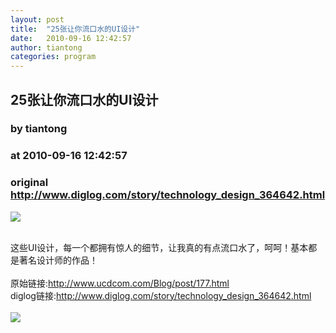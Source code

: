 ```yaml
---
layout: post
title:  "25张让你流口水的UI设计"
date:   2010-09-16 12:42:57
author: tiantong
categories: program
---
```


## 25张让你流口水的UI设计
### by tiantong
### at 2010-09-16 12:42:57
### original <http://www.diglog.com/story/technology_design_364642.html>

<p><a href="http://www.diglog.com/story/technology_design_364642.html"><img border="0" src="http://img.diglog.com/img/2010/9/middle_40281b7153224c33bec31b818b1ce328.jpg"></a></p><br>这些UI设计，每一个都拥有惊人的细节，让我真的有点流口水了，呵呵！基本都是著名设计师的作品！<br><br>原始链接:<a href="http://www.ucdcom.com/Blog/post/177.html">http://www.ucdcom.com/Blog/post/177.html</a><br>diglog链接:<a href="http://www.diglog.com/story/technology_design_364642.html">http://www.diglog.com/story/technology_design_364642.html</a> <br><br><a href="http://www.vjia.com/WebSource/WebSource.aspx?source=cacard&amp;url=http://www.vjia.com/"><img src="http://union.vjia.com/adpic.aspx?w=300&amp;h=250" border="0"></a>
